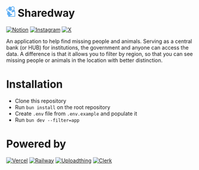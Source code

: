 # <img src="./public/images/logo/favicon.svg" width="24" /> Sharedway

[![Notion](https://img.shields.io/badge/Notion-%23000000.svg?style=for-the-badge&logo=notion&logoColor=white)](https://natural-iberis-96f.notion.site/3489c64422dc456b85d3b2f559d1fdca?v=fdaeb1a8cb38486194b66123c705ee7a&pvs=74)
[![Instagram](https://img.shields.io/badge/Instagram-%23E4405F.svg?style=for-the-badge&logo=Instagram&logoColor=white)](https://www.instagram.com/sharedway_org/)
[![X](https://img.shields.io/badge/X-%23000000.svg?style=for-the-badge&logo=X&logoColor=white)](https://x.com/darklight9811)

An application to help find missing people and animals. Serving as a central bank (or HUB) for institutions, the government and anyone can access the data. A difference is that it allows you to filter by region, so that you can see missing people or animals in the location with better distinction.

# Installation

- Clone this repository
- Run `bun install` on the root repository
- Create `.env` file from `.env.example` and populate it
- Run `bun dev --filter=app`

# Powered by

[![Vercel](https://img.shields.io/badge/vercel-%23000000.svg?style=for-the-badge&logo=vercel&logoColor=white)](https://vercel.com/)
[![Railway](https://img.shields.io/badge/railway-801ae6?logo=railway&style=for-the-badge)](https://railway.app/)
[![Uploadthing](https://img.shields.io/badge/uploadthing-e91616?&style=for-the-badge)](https://uploadthing.com/)
[![Clerk](https://img.shields.io/badge/clerk-6c47ff?&logo=clerk&style=for-the-badge)](https://clerk.com/)
